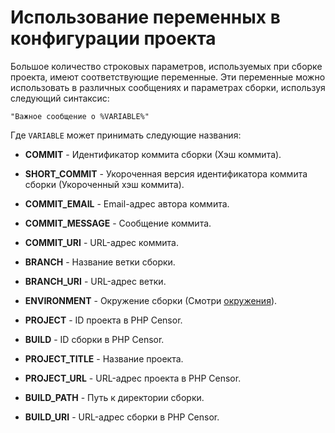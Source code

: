 Использование переменных в конфигурации проекта
===============================================

Большое количество строковых параметров, используемых при сборке проекта, имеют соответствующие переменные. Эти 
переменные можно использовать в различных сообщениях и параметрах сборки, используя следующий синтаксис:

```
"Важное сообщение о %VARIABLE%"
```

Где `VARIABLE` может принимать следующие названия:


* **COMMIT** - Идентификатор коммита сборки (Хэш коммита).

* **SHORT_COMMIT** - Укороченная версия идентификатора коммита сборки (Укороченный хэш коммита).

* **COMMIT_EMAIL** - Email-адрес автора коммита.

* **COMMIT_MESSAGE** - Сообщение коммита.

* **COMMIT_URI** - URL-адрес коммита.

* **BRANCH** - Название ветки сборки.

* **BRANCH_URI** - URL-адрес ветки.

* **ENVIRONMENT** - Окружение сборки (Смотри [окружения](environments.md)).

* **PROJECT** - ID проекта в PHP Censor.

* **BUILD** - ID сборки в PHP Censor.

* **PROJECT_TITLE** - Название проекта.

* **PROJECT_URL** - URL-адрес проекта в PHP Censor.

* **BUILD_PATH** - Путь к директории сборки.

* **BUILD_URI** - URL-адрес сборки в PHP Censor.

